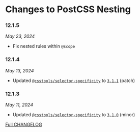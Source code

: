 # Changes to PostCSS Nesting

### 12.1.5

_May 23, 2024_

- Fix nested rules within `@scope`

### 12.1.4

_May 13, 2024_

- Updated [`@csstools/selector-specificity`](https://github.com/csstools/postcss-plugins/tree/main/packages/selector-specificity) to [`3.1.1`](https://github.com/csstools/postcss-plugins/tree/main/packages/selector-specificity/CHANGELOG.md#311) (patch)

### 12.1.3

_May 11, 2024_

- Updated [`@csstools/selector-specificity`](https://github.com/csstools/postcss-plugins/tree/main/packages/selector-specificity) to [`3.1.0`](https://github.com/csstools/postcss-plugins/tree/main/packages/selector-specificity/CHANGELOG.md#310) (minor)

[Full CHANGELOG](https://github.com/csstools/postcss-plugins/tree/main/plugins/postcss-nesting/CHANGELOG.md)
